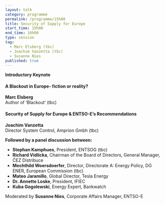 ```yaml
---
layout: talk
category: programme
permalink: /programme/15h00
title: Security of Supply for Europe
start_time: 15h00
end_time: 16h00
type: session
tag: 
  - Marc Elsberg (tbc)
  - Joachim Vanzetta (tbc)
  - Susanne Nies
published: true
---
```


__Introductory Keynote__

#### __A Blackout in Europe- fiction or reality?__
__Marc Elsberg__<br>
Author of ‘Blackout’ (tbc)

#### __Security of Supply for Europe & ENTSO-E’s Recommendations__
__Joachim Vanzetta__<br>
Director System Control, Amprion Gmbh (tbc)<br>

__Followed by a panel discussion between:__

- __Stephan Kamphues__, President, ENTSOG (tbc)
- __Richard Vidlicka__, Chairman of the Board of Directors, General Manager, ČEZ Distribuce
- __Mechthild Woersdoerfer__, Director, Directorate A: Energy Policy, DG ENER, European Commission (tbc)
- __Mateo Jaramillo__, Global Director, Tesla Energy
- __Dr. Annette Loske__, President, IFIEC
- __Kuba Gogolewski__, Energy Expert, Bankwatch

Moderated by __Susanne Nies__, Corporate Affairs Manager, ENTSO-E
